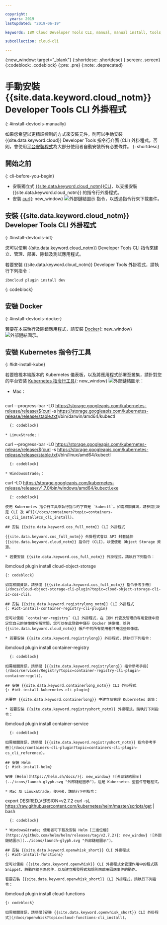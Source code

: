 ```yaml
---

copyright:
  years: 2019
lastupdated: "2019-06-19"

keywords: IBM Cloud Developer Tools CLI, manual, manual install, tools, components, developer tools, ibmcloud cli, ibmcloud, ibmcloud dev, cli, plugin, plug-in, command line, command-line, developer tools, kubernetes, kubectl

subcollection: cloud-cli

---
```


{:new_window: target="_blank"}
{:shortdesc: .shortdesc}
{:screen: .screen}
{:codeblock: .codeblock}
{:pre: .pre}
{:note: .deprecated}

# 手動安裝 {{site.data.keyword.cloud_notm}} Developer Tools CLI 外掛程式
{: #install-devtools-manually}

如果您希望以更精細控制的方式來安裝元件，則可以手動安裝 {{site.data.keyword.cloud}} Developer Tools 指令行介面 (CLI) 外掛程式。否則，會使用[平台安裝程式](/docs/cli?topic=cloud-cli-getting-started#step1-install-idt)為大部分使用者自動安裝所有必要條件。
{: shortdesc}

## 開始之前
{: cli-before-you-begin}

* 安裝獨立式 [{{site.data.keyword.cloud_notm}}CLI](/docs/cli?topic=cloud-cli-install-ibmcloud-cli#install-ibmcloud-cli)，以支援安裝 {{site.data.keyword.cloud_notm}} 的指令行外掛程式。
* 安裝 [curl](https://curl.haxx.se/download.html){: new_window} ![外部鏈結圖示](../icons/launch-glyph.svg "外部鏈結圖示") 指令，以透過指令行來下載套件。

## 安裝 {{site.data.keyword.cloud_notm}} Developer Tools CLI 外掛程式
{: #install-devtools-idt}

您可以使用 {{site.data.keyword.cloud_notm}} Developer Tools CLI 指令來建立、管理、部署、除錯及測試應用程式。

若要安裝 {{site.data.keyword.cloud_notm}} Developer Tools 外掛程式，請執行下列指令： 
```
ibmcloud plugin install dev
```
{: codeblock}

## 安裝 Docker
{: #install-devtools-docker}

若要在本端執行及除錯應用程式，請安裝 [Docker](https://www.docker.com/get-started){: new_window} ![外部鏈結圖示](../icons/launch-glyph.svg "外部鏈結圖示")。

## 安裝 Kubernetes 指令行工具
{: #idt-install-kube}

若要檢視本端版本的 Kubernetes 儀表板，以及將應用程式部署至叢集，請針對您的平台安裝 [Kubernetes 指令行工具](https://kubernetes.io/docs/tasks/tools/install-kubectl/){: new_window} ![外部鏈結圖示](../icons/launch-glyph.svg "外部鏈結圖示")：

* Mac：
  ```
curl --progress-bar -LO https://storage.googleapis.com/kubernetes-release/release/$(curl -s https://storage.googleapis.com/kubernetes-release/release/stable.txt)/bin/darwin/amd64/kubectl
```
  {: codeblock}

* Linux&trade;：
  ```
curl --progress-bar -LO https://storage.googleapis.com/kubernetes-release/release/$(curl -s https://storage.googleapis.com/kubernetes-release/release/stable.txt)/bin/linux/amd64/kubectl
```
  {: codeblock}

* Windows&trade;：
  ```
curl -LO https://storage.googleapis.com/kubernetes-release/release/v1.7.0/bin/windows/amd64/kubectl.exe
```
  {: codeblock}

使用 Kubernetes 指令行工具來執行指令的字首是 `kubectl`。如需相關資訊，請參閱[設定 CLI 及 API](/docs/containers?topic=containers-cs_cli_install#cs_cli_install)。

## 安裝 {{site.data.keyword.cos_full_notm}} CLI 外掛程式

{{site.data.keyword.cos_full_notm}} 外掛程式會以 API 封套延伸 {{site.data.keyword.cloud_notm}} 指令行 (CLI)，以便使用 Object Storage 資源。

* 若要安裝 {{site.data.keyword.cos_full_notm}} 外掛程式，請執行下列指令：
  ```
  ibmcloud plugin install cloud-object-storage
  ```
  {: codeblock}

如需相關資訊，請參閱 [{{site.data.keyword.cos_full_notm}} 指令參考手冊](/docs/cloud-object-storage-cli-plugin?topic=cloud-object-storage-cli-ic-cos-cli)。

## 安裝 {{site.data.keyword.registrylong_notm}} CLI 外掛程式
{: #idt-install-container-registry-cli-plugin}

您可以使用 `container-registry` CLI 外掛程式，在 IBM 代管及管理的專用登錄中設定您自己的映像檔名稱空間，您可以在此登錄中儲存 Docker 映像檔，並與 {{site.data.keyword.cloud_notm}} 帳戶中的所有使用者共用這些映像檔。

* 若要安裝 {{site.data.keyword.registrylong}} 外掛程式，請執行下列指令：
  ```
ibmcloud plugin install container-registry
```
  {: codeblock}

如需相關資訊，請參閱 [{{site.data.keyword.registrylong}} 指令參考手冊](/docs/services/Registry?topic=container-registry-cli-plugin-containerregcli)。

## 安裝 {{site.data.keyword.containerlong_notm}} CLI 外掛程式
{: #idt-install-kubernetes-cli-plugin}

若要在 {{site.data.keyword.containerlong}} 中建立及管理 Kubernetes 叢集：

* 若要安裝 {{site.data.keyword.registryshort_notm}} 外掛程式，請執行下列指令：
  ```
ibmcloud plugin install container-service
```
  {: codeblock}

如需相關資訊，請參閱 [{{site.data.keyword.registryshort_notm}} 指令參考手冊](/docs/containers-cli-plugin?topic=containers-cli-plugin-cs_cli_reference)。

## 安裝 Helm
{: #idt-install-helm}

安裝 [Helm](https://helm.sh/docs/){: new_window} ![外部鏈結圖示](../icons/launch-glyph.svg "外部鏈結圖示")，這是 Kubernetes 型套件管理程式。

* Mac 及 Linux&trade; 使用者，請執行下列指令：
  ```
export DESIRED_VERSION=v2.7.2
curl -sL https://raw.githubusercontent.com/kubernetes/helm/master/scripts/get | bash
```
  {: codeblock}

* Windows&trade; 使用者可下載及安裝 Helm [二進位檔](https://github.com/helm/helm/releases/tag/v2.7.2){: new_window} ![外部鏈結圖示](../icons/launch-glyph.svg "外部鏈結圖示")。

## 安裝 {{site.data.keyword.openwhisk_short}} CLI 外掛程式
{: #idt-install-functions}

您可以使用 {{site.data.keyword.openwhisk}} CLI 外掛程式來管理作用中的程式碼 Snippet、將動作組合為套件，以及建立觸發程式和規則來啟用回應事件的動作。

若要安裝 {{site.data.keyword.openwhisk_short}} CLI 外掛程式，請執行下列指令：
```
ibmcloud plugin install cloud-functions
```
{: codeblock}

如需相關資訊，請參閱[安裝 {{site.data.keyword.openwhisk_short}} CLI 外掛程式](/docs/openwhisk?topic=cloud-functions-cli_install)。

